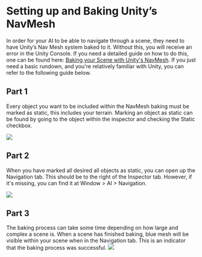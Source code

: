 # Setting up and Baking Unity’s NavMesh
In order for your AI to be able to navigate through a scene, they need to have Unity’s Nav Mesh system baked to it. Without this, you will receive an error in the Unity Console. If you need a detailed guide on how to do this, one can be found here: [Baking your Scene with Unity's NavMesh](https://docs.unity3d.com/Manual/nav-BuildingNavMesh.html). If you just need a basic rundown, and you're relatively familiar with Unity, you can refer to the following guide below. 

## Part 1
Every object you want to be included within the NavMesh baking must be marked as static, this includes your terrain. Marking an object as static can be found by going to the object within the inspector and checking the Static checkbox.

![](https://i.imgur.com/2s50Cpb.png)

## Part 2
When you have marked all desired all objects as static, you can open up the Navigation tab. This should be to the right of the Inspector tab. However, if it's missing, you can find it at Window > AI > Navigation.

![](https://i.imgur.com/CsLttJj.png)

## Part 3
The baking process can take some time depending on how large and complex a scene is. When a scene has finished baking, blue mesh will be visible within your scene when in the Navigation tab. This is an indicator that the baking process was successful.
![](https://i.imgur.com/DHMk7qI.png)
